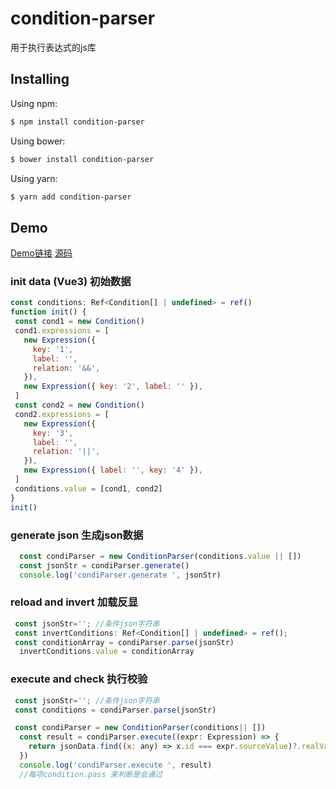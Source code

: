 # condition-parser
用于执行表达式的js库

## Installing

Using npm:

```bash
$ npm install condition-parser
```

Using bower:

```bash
$ bower install condition-parser
```

Using yarn:

```bash
$ yarn add condition-parser
```


 ##  Demo

 [Demo链接](https://mayuxian.github.io/condition-parser/)
 [源码](https://github.com/mayuxian/condition-parser)
 ###  init data  (Vue3)  初始数据
 ``` javascript
 const conditions: Ref<Condition[] | undefined> = ref()
 function init() {
  const cond1 = new Condition()
  cond1.expressions = [
    new Expression({
      key: '1',
      label: '',
      relation: '&&',
    }),
    new Expression({ key: '2', label: '' }),
  ]
  const cond2 = new Condition()
  cond2.expressions = [
    new Expression({
      key: '3',
      label: '',
      relation: '||',
    }),
    new Expression({ label: '', key: '4' }),
  ]
  conditions.value = [cond1, cond2]
}
init()
 ``` 
### generate json    生成json数据
``` javascript
  const condiParser = new ConditionParser(conditions.value || [])
  const jsonStr = condiParser.generate()
  console.log('condiParser.generate ', jsonStr)
```

### reload and invert   加载反显
``` javascript
 const jsonStr=''; //条件json字符串
 const invertConditions: Ref<Condition[] | undefined> = ref();
 const conditionArray = condiParser.parse(jsonStr)
  invertConditions.value = conditionArray

```

### execute and check  执行校验
``` javascript
 const jsonStr=''; //条件json字符串
 const conditions = condiParser.parse(jsonStr)

 const condiParser = new ConditionParser(conditions|| [])
  const result = condiParser.execute((expr: Expression) => {
    return jsonData.find((x: any) => x.id === expr.sourceValue)?.realValue
  })
  console.log('condiParser.execute ', result)
  //每项condition.pass 来判断是会通过
```